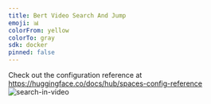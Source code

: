 ```yaml
---
title: Bert Video Search And Jump
emoji: 📊
colorFrom: yellow
colorTo: gray
sdk: docker
pinned: false
---
```


Check out the configuration reference at https://huggingface.co/docs/hub/spaces-config-reference
![search-in-video](https://github.com/sayan1999/BERT-Video-Search-and-Jump/assets/42580224/a1172d1e-31ad-4b30-a219-73211e0fa17c)
